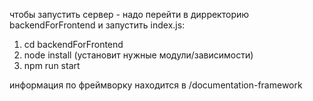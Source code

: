 чтобы запустить сервер - надо перейти в дирректорию backendForFrontend и запустить index.js:

1) cd backendForFrontend
2) node install (установит нужные модули/зависимости)
3) npm run start

информация по фреймворку находится в /documentation-framework